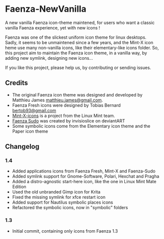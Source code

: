 # Faenza-NewVanilla

A new vanilla Faenza icon-theme maintened, for users who want a classic vanilla Faenza experience, yet with new icons !

Faenza was one of the slickest uniform icon theme for linux desktops. Sadly, it seems to be unmaintened since a few years, and the Mint-X icon heme use many non-vanilla icons, like their elementary-like icons folder. So, this project aim to maintain the Faenza icon theme, in a vanilla way, by adding new symlink, designing new icons...

If you like this project, please help us, by contributing or sending issues.

## Credits

- The original Faenza icon theme was designed and developed by Matthieu James <matthieu.james@gmail.com>.
- Faenza Fresh icons were designed by Tobias Bernard <bertob93@gmail.com>
- [Mint-X-icons](https://github.com/linuxmint/mint-x-icons) is a project from the Linux Mint team.
- [Faenza Sudo](http://invisioslice.deviantart.com/art/Faenza-Sudo-Apps-SVG-263094273) was created by invisioslice on deviantART
- Some symbolic icons come from the Elementary icon theme and the Paper icon theme

## Changelog

### 1.4

- Added applications icons from Faenza Fresh, Mint-X and Faenza-Sudo
- Added symlink support for Gnome-Software, Polari, Hexchat and Pragha
- Added a distro-agnostic start-here icon, like the one in Linux Mint Mate Edition
- Used the old unbranded Gimp icon for Krita
- Fixed the missing symlink for xfce restart icon
- Added support for Nautilus symbolic places icons
- Refactored the symbolic icons, now in "symbolic" folders


### 1.3

- Initial commit, containing only icons from Faenza 1.3
